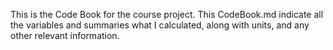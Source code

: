 This is the Code Book for the course project.
This CodeBook.md indicate all the variables and summaries what I calculated, along with units, and any other relevant information.
